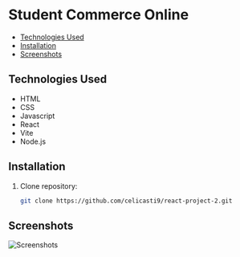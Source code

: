 # Student Commerce Online


- [Technologies Used](#technologies)
- [Installation](#installation)
- [Screenshots](#screenshots)


## Technologies Used

- HTML
- CSS
- Javascript
- React
- Vite
- Node.js

## Installation

1. Clone repository:

   ```bash
   git clone https://github.com/celicasti9/react-project-2.git

## Screenshots
   ![Screenshots](asseets/images/screenshot.png)
